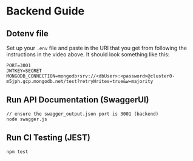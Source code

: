 # Backend Guide

## Dotenv file

Set up your `.env` file and paste in the URI that you get from following the instructions in the video above. It should look something like this:

```
PORT=3001
JWTKEY=SECRET
MONGODB_CONNECTION=mongodb+srv://<dbUser>:<password>@cluster0-m5jph.gcp.mongodb.net/test?retryWrites=true&w=majority
```

## Run API Documentation (SwaggerUI)
```
// ensure the swagger_output.json port is 3001 (backend)
node swagger.js
```

## Run CI Testing (JEST)
```
npm test
```